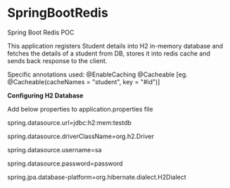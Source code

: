 # SpringBootRedis
Spring Boot Redis POC 

This application registers Student details into H2 in-memory database and fetches the details of a student from DB, stores it into
redis cache and sends back response to the client.

Specific annotations used:
@EnableCaching
@Cacheable 
[eg. @Cacheable(cacheNames = "student", key = "#id")]

**Configuring H2 Database**

Add below properties to application.properties file

spring.datasource.url=jdbc:h2:mem:testdb

spring.datasource.driverClassName=org.h2.Driver

spring.datasource.username=sa

spring.datasource.password=password

spring.jpa.database-platform=org.hibernate.dialect.H2Dialect
